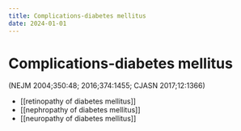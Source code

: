```yaml
---
title: Complications-diabetes mellitus
date: 2024-01-01
---
```

# Complications-diabetes mellitus

(NEJM 2004;350:48; 2016;374:1455; CJASN 2017;12:1366)

* [[retinopathy of diabetes mellitus]]
* [[nephropathy of diabetes mellitus]]
* [[neuropathy of diabetes mellitus]]

